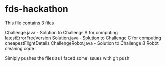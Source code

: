 # fds-hackathon

This file contains 3 files

Challenge.java - Solution to Challenge A for computing latestErrorFreeVersion
Solution.java - Solution to Challenge C for computing cheapestFlightDetails
ChallengeRobot.java - Solution to Challenge B Robot cleaning code 

Simlply pushes the files as I faced some issues with git push

